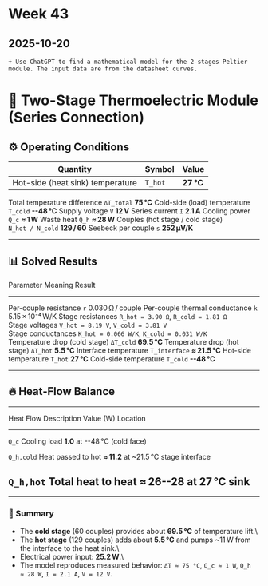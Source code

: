 # Week 43

## 2025-10-20 
    + Use ChatGPT to find a mathematical model for the 2-stages Peltier module. The input data are from the datasheet curves.

# 🧊 Two-Stage Thermoelectric Module (Series Connection)

## ⚙️ Operating Conditions

| Quantity                          |      Symbol      |    Value    |
| ----------------------------------|------------------|-------------|
| Hot-side (heat sink) temperature  |     `T_hot`      |  **27 °C**  |
  Total temperature difference           `ΔT_total`       **75 °C**
  Cold-side (load) temperature            `T_cold`       **--48 °C**
  Supply voltage                            `V`            **12 V**
  Series current                            `I`           **2.1 A**
  Cooling power                            `Q_c`          **≈ 1 W**
  Waste heat                               `Q_h`          **≈ 28 W**
  Couples (hot stage / cold stage)    `N_hot / N_cold`   **129 / 60**
  Seebeck per couple                        `s`          **252 µV/K**

------------------------------------------------------------------------

## 📊 Solved Results

  Parameter                        Meaning                                     Result
  -------------------------------- ------------------------------------------- ------------------
  Per-couple resistance            `r`                                         0.030 Ω / couple
  Per-couple thermal conductance   `k`                                         5.15 × 10⁻⁴ W/K
  Stage resistances                `R_hot = 3.90 Ω`, `R_cold = 1.81 Ω`         
  Stage voltages                   `V_hot = 8.19 V`, `V_cold = 3.81 V`         
  Stage conductances               `K_hot = 0.066 W/K`, `K_cold = 0.031 W/K`   
  Temperature drop (cold stage)    `ΔT_cold`                                   **69.5 °C**
  Temperature drop (hot stage)     `ΔT_hot`                                    **5.5 °C**
  Interface temperature            `T_interface`                               **≈ 21.5 °C**
  Hot-side temperature             `T_hot`                                     **27 °C**
  Cold-side temperature            `T_cold`                                    **--48 °C**

------------------------------------------------------------------------

## 🔥 Heat‑Flow Balance

  ------------------------------------------------------------------------
  Heat Flow         Description          Value (W)        Location
  ----------------- -------------------- ---------------- ----------------
  `Q_c`             Cooling load         **1.0**          at --48 °C (cold
                                                          face)

  `Q_h,cold`        Heat passed to hot   **≈ 11.2**       at \~21.5 °C
                    stage                                 interface

  `Q_h,hot`         Total heat to heat   **≈ 26--28**     at 27 °C
                    sink                                  
  ------------------------------------------------------------------------

------------------------------------------------------------------------

### 🧠 Summary

-   The **cold stage** (60 couples) provides about **69.5 °C** of
    temperature lift.\
-   The **hot stage** (129 couples) adds about **5.5 °C** and pumps
    \~11 W from the interface to the heat sink.\
-   Electrical power input: **25.2 W**.\
-   The model reproduces measured behavior: `ΔT ≈ 75 °C`, `Q_c ≈ 1 W`,
    `Q_h ≈ 28 W`, `I = 2.1 A`, `V = 12 V`.

